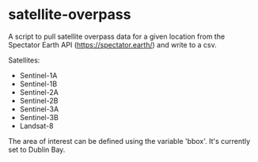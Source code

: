 # satellite-overpass
A script to pull satellite overpass data for a given location from the Spectator Earth API (https://spectator.earth/) and write to a csv. 

Satellites:

* Sentinel-1A
* Sentinel-1B
* Sentinel-2A
* Sentinel-2B
* Sentinel-3A 
* Sentinel-3B
* Landsat-8

The area of interest can be defined using the variable 'bbox'. It's currently set to Dublin Bay. 
